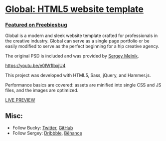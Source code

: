 # [Global: HTML5 website template](http://buckymaler.com/global)

### [Featured on Freebiesbug](http://freebiesbug.com/psd-freebies/global-futuristic-one-page-portfolio-psd-html/)

Global is a modern and sleek website template crafted for professionals in the creative industry. Global can serve as a single page portfolio or be easily modified to serve as the perfect beginning for a hip creative agency.

The original PSD is included and was provided by [Sergey Melnik](https://youtu.be/e0IW1IbxjU4).

https://youtu.be/e0IW1IbxjU4

This project was developed with HTML5, Sass, jQuery, and Hammer.js.

Performance basics are covered: assets are minified into single CSS and JS files, and the images are optimized.

[LIVE PREVIEW](http://buckymaler.com/global)

## Misc:

- Follow Bucky: [Twitter](https://twitter.com/BuckyMaler), [GitHub](https://github.com/BuckyMaler)
- Follow Sergey: [Dribbble](https://dribbble.com/sergeymelnik), [Bēhance](https://www.behance.net/SergeyMelnik)
